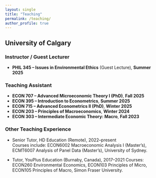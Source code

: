 ```yaml
---
layout: single
title: "Teaching"
permalink: /teaching/
author_profile: true
---
```


## University of Calgary

### Instructor / Guest Lecturer
- **PHIL 345 – Issues in Environmental Ethics** (Guest Lecture), **Summer 2025**

### Teaching Assistant
- **ECON 707 – Advanced Microeconomic Theory I (PhD)**, **Fall 2025**
- **ECON 395 – Introduction to Econometrics**, **Summer 2025**
- **ECON 715 – Advanced Econometrics II (PhD)**, **Winter 2025**
- **ECON 203 – Principles of Macroeconomics**, **Winter 2024**
- **ECON 303 – Intermediate Economic Theory: Macro**, **Fall 2023**

### Other Teaching Experience
- Senior Tutor, HD Education (Remote), 2022–present  
  Courses include: ECON6002 Macroeconomic Analysis I (Master’s), ECMT6007 Analysis of Panel Data (Master’s), University of Sydney.

- Tutor, YouPlus Education (Burnaby, Canada), 2017–2021 
  Courses: ECON260 Environmental Economics, ECON103 Principles of Micro, ECON105 Principles of Macro, Simon Fraser University.
